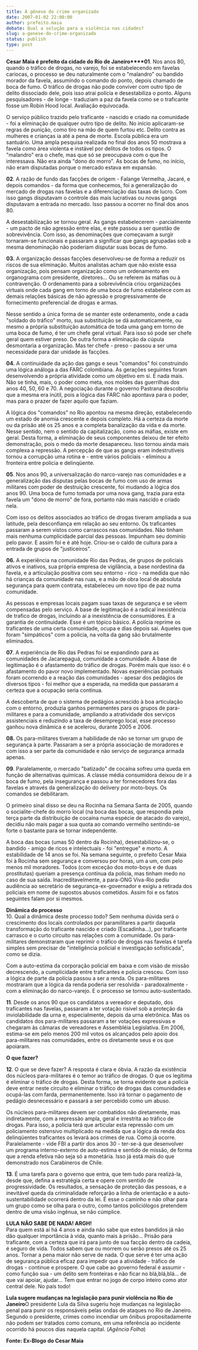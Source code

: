 ```yaml
---
title: A gênese do crime organizado
date: 2007-01-02 22:00:00
author: prefeito.maia
debate: Qual a solução para a violência nas cidades?
slug: a-genese-do-crime-organizado
status: publish 
type: post
---
```


**Cesar Maia é prefeito da cidade do Rio de Janeiro****01**. Nos anos 80, quando o tráfico de drogas, no varejo, foi se estabelecendo em favelas cariocas, o processo se deu naturalmente com o "malandro" ou bandido morador da favela, assumindo o comando do ponto, depois chamado de boca de fumo. O tráfico de drogas não pode conviver com outro tipo de delito dissociado dele, pois isso atrai polícia e desestabiliza o ponto. Alguns pesquisadores - de longe - traduziam a paz da favela como se o traficante fosse um Robin Hood local. Avaliação equivocada.  
  
O serviço público trazido pelo traficante - nascido e criado na comunidade - foi a eliminação de qualquer outro tipo de delito. No início aplicaram-se regras de punição, como tiro na mão de quem furtou etc. Delito contra as mulheres e crianças ia até a pena de morte. Escola pública era um santuário. Uma ampla pesquisa realizada no final dos anos 50 mostrava a favela como área violenta e instável por delitos de todos os tipos. O "malandro" era o chefe, mas que só se preocupava com o que lhe interessava. Não era ainda "dono do morro". As bocas de fumo, no início, não eram disputadas porque o mercado estava em expansão.  
  
**02**. A razão de fundo das facções de origem - Falange Vermelha, Jacaré, e depois comandos - da forma que conhecemos, foi a generalização do mercado de drogas nas favelas e a diferenciação das taxas de lucro. Com isso gangs disputavam o controle das mais lucrativas ou novas gangs disputavam a entrada no mercado. Isso passou a ocorrer no final dos anos 80.  
  
A desestabilização se tornou geral. As gangs estabelecerem - parcialmente - um pacto de não agressão entre elas, e este passou a ser questão de sobrevivência. Com isso, as denominações que começavam a surgir tornaram-se funcionais e passaram a significar que gangs agrupadas sob a mesma denominação não poderiam disputar suas bocas de fumo.  
  
**03.** A organização dessas facções desenvolveu-se de forma a reduzir os riscos de sua eliminação. Muitos analistas acham que não existe essa organização, pois pensam organização como um ordenamento em organograma com presidente, diretores... Ou se referem às máfias ou à contravenção. O ordenamento para a sobrevivência criou organizações virtuais onde cada gang em torno de uma boca de fumo estabelece com as demais relações básicas de não agressão e progressivamente de fornecimento preferencial de drogas e armas.   
  
Nesse sentido a única forma de se manter este ordenamento, onde a cada "soldado do tráfico" morto, sua substituição se dá automaticamente, ou mesmo a própria substituição automática de toda uma gang em torno de uma boca de fumo, é ter um chefe geral virtual. Para isso só pode ser chefe geral quem estiver preso. De outra forma a eliminação da cúpula desmontaria a organização. Mas ter chefe - preso - passou a ser uma necessidade para dar unidade às facções.  
  
**04.** A continuidade da ação das gangs e seus "comandos" foi construindo uma lógica análoga a das FARC colombiana. As gerações seguintes foram desenvolvendo a própria atividade como um objetivo em si. E nada mais. Não se tinha, mais, o poder como meta, nos moldes das guerrilhas dos anos 40, 50, 60 e 70. A negociação durante o governo Pastrana descobriu que a mesma era inútil, pois a lógica das FARC não apontava para o poder, mas para o prazer de fazer aquilo que faziam.   
  
A lógica dos "comandos" no Rio apontou na mesma direção, estabelecendo um estado de anomia crescente e depois completo. Há a certeza da morte ou da prisão até os 25 anos e a completa banalização da vida e da morte. Nesse sentido, nem o sentido da capitalização, como as máfias, existe em geral. Desta forma, a eliminação de seus componentes deixou de ter efeito demonstração, pois o medo da morte desapareceu. Isso tornou ainda mais complexa a repressão. A percepção de que as gangs eram indestrutíveis tornou a corrupção uma rotina e - entre vários policiais - eliminou a fronteira entre policia e delinqüente.  
  
**05**. Nos anos 90, a universalização do narco-varejo nas comunidades e a generalização das disputas pelas bocas de fumo com uso de armas militares com poder de destruição crescente, foi mudando a lógica dos anos 90. Uma boca de fumo tomada por uma nova gang, trazia para esta favela um "dono de morro" de fora, portanto não mais nascido e criado nela.   
  
Com isso os delitos associados ao tráfico de drogas tiveram ampliada a sua latitude, pela desconfiança em relação ao seu entorno. Os traficantes passaram a serem vistos como carrascos nas comunidades. Não tinham mais nenhuma cumplicidade parcial das pessoas. Impunham seu domínio pelo pavor. E assim foi e é até hoje. Criou-se o caldo de cultura para a entrada de grupos de "justiceiros".  
  
**06.** A experiência na comunidade Rio das Pedras, de grupos de policiais ativos e inativos, sua própria empresa de vigilância, a base nordestina da favela, e a articulação positiva com seu entorno - rico - na medida que não há crianças da comunidade nas ruas, e a mão de obra local de absoluta segurança para quem contrata, estabeleceu um novo tipo de paz numa comunidade.   
  
As pessoas e empresas locais pagam suas taxas de segurança e se vêem compensadas pelo serviço. A base de legitimação é a radical inexistência de trafico de drogas, incluindo aí a inexistência de consumidores. E a garantia de continuidade. Esse é um tópico básico. A polícia reprime os traficantes de uma certa comunidade, ocupa e dias depois sai. Aqueles que foram "simpáticos" com a policia, na volta da gang são brutalmente eliminados.  
  
**07**. A experiência de Rio das Pedras foi se expandindo para as comunidades de Jacarepaguá, comunidade a comunidade. A base de legitimação é o afastamento do tráfico de drogas. Porém mais que isso: é o afastamento do pavor novo implementado. Novas experiências pontuais foram ocorrendo e a reação das comunidades - apesar dos pedágios de diversos tipos - foi melhor que a esperada, na medida que passaram a certeza que a ocupação seria contínua.   
  
A descoberta de que o sistema de pedágios acrescido à boa articulação com o entorno, produzia ganhos permanentes para os grupos de para-militares e para a comunidade, ampliando a atratividade dos serviços assistenciais e reduzindo a taxa de desemprego local, esse processo ganhou nova dinâmica e se acelerou, durante 2005 e 2006.  
  
**08.** Os para-militares tiveram a habilidade de não se tornar um grupo de segurança à parte. Passaram a ser a própria associação de moradores e com isso a ser parte da comunidade e não serviço de segurança armada apenas.  
  
**09**. Paralelamente, o mercado "batizado" de cocaína sofreu uma queda em função de alternativas químicas. A classe média consumidora deixou de ir a boca de fumo, pela insegurança e passou a ter fornecedores fora das favelas e através da generalização do delivery por moto-boys. Os comandos se debilitaram.   
  
O primeiro sinal disso se deu na Rocinha na Semana Santa de 2005, quando o socialite-chefe do morro local (na boca das bocas, que respondia pela terça parte da distribuição de cocaína numa espécie de atacado do varejo), decidiu não mais pagar a sua quota ao comando vermelho sentindo-se forte o bastante para se tornar independente.  
  
A boca das bocas (umas 50 dentro da Rocinha), desestabilizou-se, o bandido - amigo de ricos e intelectuais - foi "entregue" e morto. A estabilidade de 14 anos se foi. Na semana seguinte, o prefeito Cesar Maia foi à Rocinha sem segurança e conversou por horas, um a um, com pelo menos mil moradores. Todos (com exceção dos moto-boys e de duas prostitutas) queriam a presença contínua da policia, mas tinham medo no caso de sua saída. Inacreditavelmente, a para-ONG Viva-Rio pediu audiência ao secretário de segurança-ex-governador e exigiu a retirada dos policiais em nome de supostos abusos cometidos. Assim foi e os fatos seguintes falam por si mesmos.  
  
**Dinâmica do processo**  
10. Qual a dinâmica deste processo todo? Sem nenhuma dúvida será o crescimento dos locais controlados por paramilitares a partir daquela transformação do traficante nascido e criado (Escadinha...), por traficante carrasco e o curto circuito nas relações com a comunidade. Os para-militares demonstraram que reprimir o tráfico de drogas nas favelas é tarefa simples sem precisar de "inteligência policial e investigação sofisticada", como se dizia.   
  
Com a auto-estima da corporação policial em baixa e com visão de missão decrescendo, a cumplicidade entre traficantes e policia cresceu. Com isso a lógica de parte da polícia passou a ser a renda. Os para-militares mostraram que a lógica da renda poderia ser resolvida - paradoxalmente - com a eliminação do narco-varejo. E o processo se tornou auto-sustentado.  
  
**11**. Desde os anos 90 que os candidatos a vereador e deputado, dos traficantes nas favelas, passaram a ter votação risível sob a proteção da inviolabilidade da urna e, especialmente, depois da urna eletrônica. Mas os candidatos dos para-militares passaram a ter votações expressivas e chegaram às câmaras de vereadores e Assembléia Legislativa. Em 2006, estima-se em pelo menos 200 mil votos os alcançados pelo apoio dos para-militares nas comunidades, entre os diretamente seus e os que apoiaram.  
  
**O que fazer?**  
  
**12**. O que se deve fazer? A resposta é clara e óbvia. A razão da existência dos núcleos para-militares é o temor ao tráfico de drogas. O que os legitima é eliminar o tráfico de drogas. Desta forma, se torna evidente que a polícia deve entrar neste circuito e eliminar o tráfico de drogas das comunidades e ocupá-las com farda, permanentemente. Isso irá tornar o pagamento de pedágio desnecessário e passará a ser percebido como um abuso.  
  
Os núcleos para-militares devem ser combatidos não diretamente, mas indiretamente, com a repressão ampla, geral e irrestrita ao tráfico de drogas. Para isso, a policia terá que articular esta repressão com um policiamento ostensivo multiplicado na medida que a lógica da renda dos delinqüentes traficantes os levará aos crimes de rua. Como já ocorre. Paralelamente - vide FBI a partir dos anos 30 - ter-se-á que desenvolver um programa interno-externo de auto-estima e sentido de missão, de forma que a renda efetiva não seja só a monetária. Isso já está mais do que demonstrado nos Carabineros de Chile.  
  
**13**. É uma tarefa para o governo que entra, que tem tudo para realizá-la, desde que, defina a estratégia certa e opere com sentido de progressividade. Os resultados, a sensação de proteção das pessoas, e a inevitável queda da criminalidade reforçarão a linha de orientação e a auto-sustentabilidade ocorrerá dentro da lei. É esse o caminho e não olhar para um grupo como se olha para o outro, como tantos policiólogos pretendem dentro de uma visão ingênua, se não cúmplice.  
  
**LULA NÃO SABE DE NADA! ARGH!**  
Para quem está aí há 4 anos e ainda não sabe que estes bandidos já não dão qualquer importância à vida, quanto mais à prisão... Prisão para traficante, com a certeza que irá para junto de sua facção dentro da cadeia, é seguro de vida. Todos sabem que ou morrem ou serão presos até os 25 anos. Tornar a pena maior não serve de nada. O que serve é ter uma ação de segurança pública eficaz para impedir que a atividade - tráfico de drogas - continue e prospere. O que cabe ao governo federal é assumir - como função sua - um delito sem fronteiras e não ficar no blá,blá,blá... de que vai apoiar, ajudar... Tem que entrar no jogo de corpo inteiro como ator central dele. No país todo!  
  
**Lula sugere mudanças na legislação para punir violência no Rio de Janeiro**O presidente Lula da Silva sugeriu hoje mudanças na legislação penal para punir os responsáveis pelas ondas de ataques no Rio de Janeiro. Segundo o presidente, crimes como incendiar um ônibus propositadamente não podem ser tratados como comuns, em uma referência ao incidente ocorrido há poucos dias naquela capital. (*Agência Folha*)


**Fonte: Ex-Blogo do Cesar Maia**


